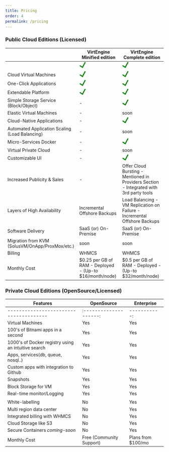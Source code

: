 ```yaml
---
title: Pricing
order: 4
permalink: /pricing
---
```


### Public Cloud Editions (Licensed)

|                                                 | VirtEngine Minified edition                             | VirtEngine Complete edition                                                             |
| ----------------------------------------------- | ------------------------------------------------------- | --------------------------------------------------------------------------------------- |
|                                                 | ![Supported](images/tick.png)                           | ![Supported](images/tick.png)                                                           |
| Cloud Virtual Machines                          | ![Supported](images/tick.png)                           | ![Supported](images/tick.png)                                                           |
| One-Click Applications                          | ![Supported](images/tick.png)                           | ![Supported](images/tick.png)                                                           |
| Extendable Platform                             | ![Supported](images/tick.png)                           | ![Supported](images/tick.png)                                                           |
| Simple Storage Service (Block/Object)           | -                                                       | ![Supported](images/tick.png)                                                           |
| Elastic Virtual Machines                        | -                                                       | soon                                                                                    |
| Cloud-Native Applications                       | -                                                       | ![Supported](images/tick.png)                                                           |
| Automated Application Scaling (Load Balancing)  | -                                                       | soon                                                                                    |
| Micro-Services Docker                           | -                                                       | ![Supported](images/tick.png)                                                           |
| Virtual Private Cloud                           | -                                                       | soon                                                                                    |
| Customizable UI                                 | -                                                       | ![Supported](images/tick.png)                                                           |
| Increased Publicity & Sales                     | -                                                       | Offer Cloud Bursting - Mentioned in Providers Section - Integrated with 3rd party tools |
| Layers of High Availability                     | Incremental Offshore Backups                            | Load Balancing - VM Replication on Failure - Incremental Offshore Backups               |
| Software Delivery                               | SaaS (or)  On-Premise                                   | SaaS (or)  On-Premise                                                                   |
| Migration from KVM (SolusVM/OnApp/ProxMox/etc.) | soon                                                    | soon                                                                                    |
| Billing                                         | WHMCS                                                   | WHMCS                                                                                   |
| Monthly Cost                                    | $0.25 per GB of RAM - Deployed - (Up-to $16/month/node) | $0.5 per GB of RAM - Deployed - (Up-to $32/month/node)                                  |


### Private Cloud Editions (OpenSource/Licensed)

| Features                                             | OpenSource                                              | Enterprise                                             |
| ---------------------------------------------------- | ------------------------------------------------------- | ------------------------------------------------------ |
| --------------------------------------               | :--------------------:                                  | -----------:                                           |
| Virtual Machines                                     | Yes                                                     | Yes                                                    |
| 100's of Bitnami apps in a second                    | Yes                                                     | Yes                                                    |
| 1000's of Docker registry using an  intuitive search | Yes                                                     | Yes                                                    |
| Apps, services(db, queue, nosql..)                   | Yes                                                     | Yes                                                    |
| Custom apps with integration to Github               | Yes                                                     | Yes                                                    |
| Snapshots                                            | Yes                                                     | Yes                                                    |
| Block Storage for VM                                 | Yes                                                     | Yes                                                    |
| Real-time monitor/Logging                            | Yes                                                     | Yes                                                    |
|                                                      |                                                         |                                                        |
| White-labelling                                      | No                                                      | Yes                                                    |
| Multi region data center                             | No                                                      | Yes                                                    |
| Integrated billing with WHMCS                        | No                                                      | Yes                                                    |
| Cloud Storage like S3                                | No                                                      | Yes                                                    |
| Secure Containers *coming-soon*                      | No                                                      | Yes                                                    |
| Monthly Cost                                         | Free (Community Support)                                | Plans from $100/mo                                     |
